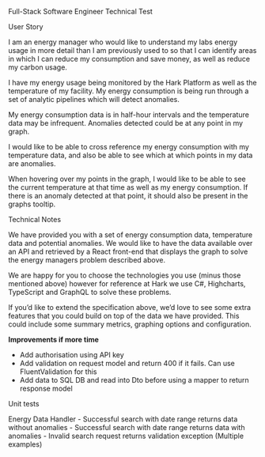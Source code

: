 ﻿Full-Stack Software Engineer Technical Test

User Story

I am an energy manager who would like to understand my labs energy usage in more
detail than I am previously used to so that I can identify areas in which I can reduce my
consumption and save money, as well as reduce my carbon usage.

I have my energy usage being monitored by the Hark Platform as well as the temperature
of my facility. My energy consumption is being run through a set of analytic pipelines
which will detect anomalies.

My energy consumption data is in half-hour intervals and the temperature data may be
infrequent. Anomalies detected could be at any point in my graph.

I would like to be able to cross reference my energy consumption with my temperature
data, and also be able to see which at which points in my data are anomalies.

When hovering over my points in the graph, I would like to be able to see the current
temperature at that time as well as my energy consumption. If there is an anomaly
detected at that point, it should also be present in the graphs tooltip.

Technical Notes

We have provided you with a set of energy consumption data, temperature data and
potential anomalies. We would like to have the data available over an API and retrieved by
a React front-end that displays the graph to solve the energy managers problem
described above.

We are happy for you to choose the technologies you use (minus those mentioned above)
however for reference at Hark we use C#, Highcharts, TypeScript and GraphQL to solve
these problems.

If you’d like to extend the specification above, we’d love to see some extra features that
you could build on top of the data we have provided. This could include some summary
metrics, graphing options and configuration.


**Improvements if more time**

- Add authorisation using API key
- Add validation on request model and return 400 if it fails. Can use FluentValidation for this
- Add data to SQL DB and read into Dto before using a mapper to return response model

Unit tests
	
Energy Data Handler
	- Successful search with date range returns data without anomalies
	- Successful search with date range returns data with anomalies
	- Invalid search request returns validation exception (Multiple examples)
